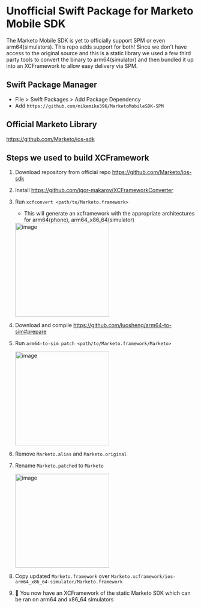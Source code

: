 # Unofficial Swift Package for Marketo Mobile SDK

The Marketo Mobile SDK is yet to officially support SPM or even arm64(simulators). This repo adds support for both! Since we don't have access to the original source and this is a static library we used a few third party tools to convert the binary to arm64(simulator) and then bundled it up into an XCFramework to allow easy delivery via SPM. 

## Swift Package Manager

- File > Swift Packages > Add Package Dependency
- Add `https://github.com/mikemike396/MarketoMobileSDK-SPM`

## Official Marketo Library
https://github.com/Marketo/ios-sdk

## Steps we used to build XCFramework

1. Download repository from official repo https://github.com/Marketo/ios-sdk
2. Install https://github.com/igor-makarov/XCFrameworkConverter
3. Run `xcfconvert <path/to/Marketo.framework>`
   - This will generate an xcframework with the appropriate architectures for arm64(phone), arm64_x86_64(simulator)
   <img width="250" alt="image" src="https://user-images.githubusercontent.com/14999806/226145731-cd7b1d2f-f498-4992-9174-3fca9bb4d188.png">
   
4. Download and compile https://github.com/luosheng/arm64-to-sim#prepare
5. Run `arm64-to-sim patch <path/to/Marketo.framework/Marketo>`

   <img width="250" alt="image" src="https://user-images.githubusercontent.com/14999806/226145918-20727c2d-6b03-423c-933a-0c33228420e4.png">
6. Remove `Marketo.alias` and `Marketo.original`
7. Rename `Marketo.patched` to `Marketo`

   <img width="250" alt="image" src="https://user-images.githubusercontent.com/14999806/226145958-60538655-260d-4951-bb6e-10cd91b8860a.png">
8. Copy updated `Marketo.framework` over `Marketo.xcframework/ios-arm64_x86_64-simulator/Marketo.framework`
9. 🎉 You now have an XCFramework of the static Marketo SDK which can be ran on arm64 and x86_64 simulators
